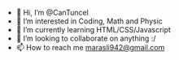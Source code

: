 - 👋 Hi, I’m @CanTuncel
- 👀 I’m interested in Coding, Math and Physic
- 🌱 I’m currently learning HTML/CSS/Javascript
- 💞️ I’m looking to collaborate on anything :/
- 📫 How to reach me marasli942@gmail.com

<!---
CanTuncel/CanTuncel is a ✨ special ✨ repository because its `README.md` (this file) appears on your GitHub profile.
You can click the Preview link to take a look at your changes.
--->
